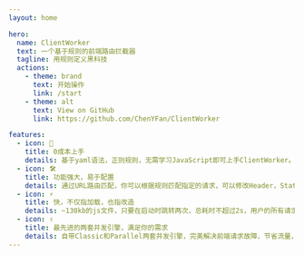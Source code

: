 ```yaml
---
layout: home

hero:
  name: ClientWorker
  text: 一个基于规则的前端路由拦截器
  tagline: 用规则定义黑科技
  actions:
    - theme: brand
      text: 开始操作
      link: /start
    - theme: alt
      text: View on GitHub
      link: https://github.com/ChenYFan/ClientWorker

features:
  - icon: 🖖
    title: 0成本上手
    details: 基于yaml语法，正则规则，无需学习JavaScript即可上手ClientWorker。稍作修改，你就可以毫无负担地使用ClientWorker，不用再担心再将ServiceWorker写坏了。
  - icon: 🛠️
    title: 功能强大，易于配置
    details: 通过URL路由匹配，你可以根据规则匹配指定的请求，可以修改Header，Status，直接返回数据，或者将请求转移到其他服务器。你也可以修改响应，返回应该返回的内容
  - icon: ⚡️
    title: 快，不仅指加载，也指改造
    details: ~130kb的js文件，只要在启动时跳转两次，总耗时不超过2s，用户的所有请求都将会掌握在你的手里。只要略作修改，你就可以将你的Vue网页迅速改造成全球CDN加速的PWA引用
  - icon: ✌️
    title: 最先进的两套并发引擎，满足你的需求
    details: 自带Classic和Parallel两套并发引擎，完美解决前端请求故障，节省流量，提高体验。
---
```


